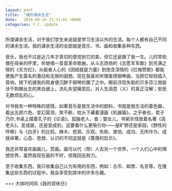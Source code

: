 ```yaml
---
layout: post
title:  "我的课余生活"
date:   2016-06-16 21:31:01 +0800
categories: F.C. update
---
```

所谓课余生活，对于我们学生来说就是学习生活以外的生活。每个人都有自己不同的课余生活。我的课余生活的全部就是音乐、书、画和收集各种东西。

音乐，我也不过是近几年才真切的感觉到它的美，但它还是跟了我一生。儿时常依偎在母亲的怀里，听她唱一首首革命歌曲，从斗志昂扬的《志愿军军歌》到充满之情的《东方红》，从振奋人心的《团结就是力量》到饱含深情的《红梅赞歌》都能使我产生莫名的激动和无限的遐想。现在我喜欢听理查德钢琴曲，当把它轻轻插入音响，按下机键我的周身便沉醉于钢琴的魔了之中。眼前浮现失聪的贝多芬江南跋涉于荆棘丛生的黑白键上，洗礼失望痛苦后，对人生涵意（义）的真正注解；安抚无数烦乱的心。

对书我有一种特殊的感情，如果音乐是我生活中的颜料，书就是我生活的着色器，着出五颜六色、变幻莫测，笑不断，枕头下藏着漫画《机器猫》。之乎者也，君子乃尔,书桌上摆着孔子的《论语》。孤独老人，食；婪女儿，书架杀怪放着名著《高老头》。变成狼，还是变成豹，这要看什么更吸引你——是旷野还是家园，《野性的呼唤》与《白牙》的比较。麻木、悲观、乐观、失败、害怕、成功、无所作为、成就卓著，心态、思想、认识的不同这就是《蔷薇的启示》。

我还非常喜欢画画儿，赏画。画可以代（带）人去另一个世界，一个人们心中的理想世界。虽然我现在画的不好，但我回去努力。

至于收集东西，我只收集自己认为有用的东西，例如：古币、邮票、名言等。在搜集这些东西的过程中，我会享受到其中的许多乐趣。


===
大体时间同《我的双休日》